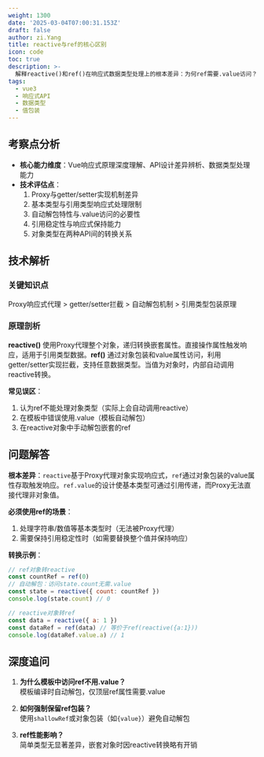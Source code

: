 ```yaml
---
weight: 1300
date: '2025-03-04T07:00:31.153Z'
draft: false
author: zi.Yang
title: reactive与ref的核心区别
icon: code
toc: true
description: >-
  解释reactive()和ref()在响应式数据类型处理上的根本差异：为何ref需要.value访问？什么情况下必须使用ref处理基本类型数据？给出两者在对象包装场景下的转换关系示例。
tags:
  - vue3
  - 响应式API
  - 数据类型
  - 值包装
---
```




## 考察点分析

- **核心能力维度**：Vue响应式原理深度理解、API设计差异辨析、数据类型处理能力
- **技术评估点**：
  1. Proxy与getter/setter实现机制差异
  2. 基本类型与引用类型响应式处理限制
  3. 自动解包特性与.value访问的必要性
  4. 引用稳定性与响应式保持能力
  5. 对象类型在两种API间的转换关系

## 技术解析

### 关键知识点

Proxy响应式代理 > getter/setter拦截 > 自动解包机制 > 引用类型包装原理

### 原理剖析

**reactive()** 使用Proxy代理整个对象，递归转换嵌套属性。直接操作属性触发响应，适用于引用类型数据。**ref()** 通过对象包装和value属性访问，利用getter/setter实现拦截，支持任意数据类型。当值为对象时，内部自动调用reactive转换。

**常见误区**：

1. 认为ref不能处理对象类型（实际上会自动调用reactive）
2. 在模板中错误使用.value（模板自动解包）
3. 在reactive对象中手动解包嵌套的ref

## 问题解答

**根本差异**：`reactive`基于Proxy代理对象实现响应式，`ref`通过对象包装的value属性存取触发响应。`ref.value`的设计使基本类型可通过引用传递，而Proxy无法直接代理非对象值。

**必须使用ref的场景**：

1. 处理字符串/数值等基本类型时（无法被Proxy代理）
2. 需要保持引用稳定性时（如需要替换整个值并保持响应）

**转换示例**：

```javascript
// ref对象转reactive
const countRef = ref(0)
// 自动解包：访问state.count无需.value
const state = reactive({ count: countRef })
console.log(state.count) // 0

// reactive对象转ref
const data = reactive({ a: 1 })
const dataRef = ref(data) // 等价于ref(reactive({a:1}))
console.log(dataRef.value.a) // 1
```

## 深度追问

1. **为什么模板中访问ref不用.value？**  
   模板编译时自动解包，仅顶层ref属性需要.value

2. **如何强制保留ref包装？**  
   使用`shallowRef`或对象包装（如`{value}`）避免自动解包

3. **ref性能影响？**  
   简单类型无显著差异，嵌套对象时因reactive转换略有开销
